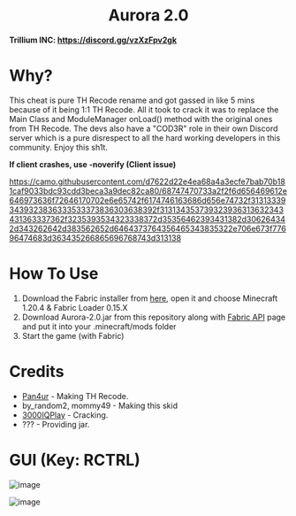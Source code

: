 <h1 align="center">Aurora 2.0</h1>

**Trillium INC: https://discord.gg/vzXzFpv2gk**

# Why?
This cheat is pure TH Recode rename and got gassed in like 5 mins because of it being 1:1 TH Recode. All it took to crack it was to replace the Main Class and ModuleManager onLoad() method with the original ones from TH Recode. The devs also have a "COD3R" role in their own Discord server which is a pure disrespect to all the hard working developers in this community. Enjoy this sh1t.

**If client crashes, use -noverify (Client issue)**

https://camo.githubusercontent.com/d7622d22e4ea68a4a3ecfe7bab70b181caf9033bdc93cdd3beca3a9dec82ca80/68747470733a2f2f6d656469612e646973636f72646170702e6e65742f6174746163686d656e74732f313133393439323836333533373836303638392f313134353739323936313632343431363337362f3235393534323338372d35356462393431382d306264342d343262642d383562652d6464373764356465343835322e706e673f77696474683d363435266865696768743d313138

[3000IQPlayA]: https://github.com/3000IQPlay
[panurA]: https://github.com/Pan4ur

# How To Use
1. Download the Fabric installer from [here](https://fabricmc.net/use/installer/), open it and choose Minecraft 1.20.4 & Fabric Loader 0.15.X
2. Download Aurora-2.0.jar from this repository along with [Fabric API](https://modrinth.com/mod/fabric-api/version/0.96.4+1.20.4) page and put it into your .minecraft/mods folder
3. Start the game (with Fabric)

# Credits
- [Pan4ur][panurA] - Making TH Recode.
- by_random2, mommy49 - Making this skid
- [3000IQPlay][3000IQPlayA] - Cracking.
- ??? - Providing jar.

# GUI (Key: RCTRL)

![image](https://media.discordapp.net/attachments/1212733886426251285/1215046787778486412/rLNBxwc.png?ex=65fb5380&is=65e8de80&hm=c130db4a51a4b53954fba5b9dc27f5c95015179608d320571a2b0182675ff816&=&format=webp&quality=lossless&width=1662&height=934)

![image](https://media.discordapp.net/attachments/1212733886426251285/1215046420826951700/VXsnLIZ.png?ex=65fb5329&is=65e8de29&hm=c0c4c879a9c9572463393bc896b913dae82c230a13a4ae082183d27a2d5e0614&=&format=webp&quality=lossless&width=1662&height=934)

